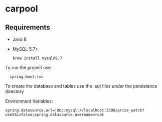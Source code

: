 # carpool

## Requirements

- Java 8

- MySQL 5.7+

      brew install mysql@5.7
      
To run the project use
 
      spring-boot:run

To create the database and tables use the .sql files under the persistance directory

Environment Variables:

  ```spring.datasource.url=jdbc:mysql://localhost:3306/price_watch?useSSL=false;spring.datasource.username=root```
